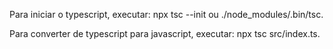 Para iniciar o typescript, executar: npx tsc --init ou ./node_modules/.bin/tsc.

Para converter de typescript para javascript, executar: npx tsc src/index.ts.